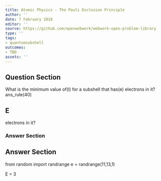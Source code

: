```yaml
---
title: Atomic Physics - The Pauli Exclusion Principle
author: ''
date: 7 February 2018
editor: ''
source: https://github.com/openwebwork/webwork-open-problem-library
type: ''
tags:
- quantumsubshell
outcomes:
- TBD
assets: ''
---
```


## Question Section 

What is the minimum value of(l) for a subshell that has(e) electrons in it?
ans_rule(40)
## E
electrons in it?
### Answer Section


## Answer Section

from random import randrange
e = randrange(11,13,1)

E = 3